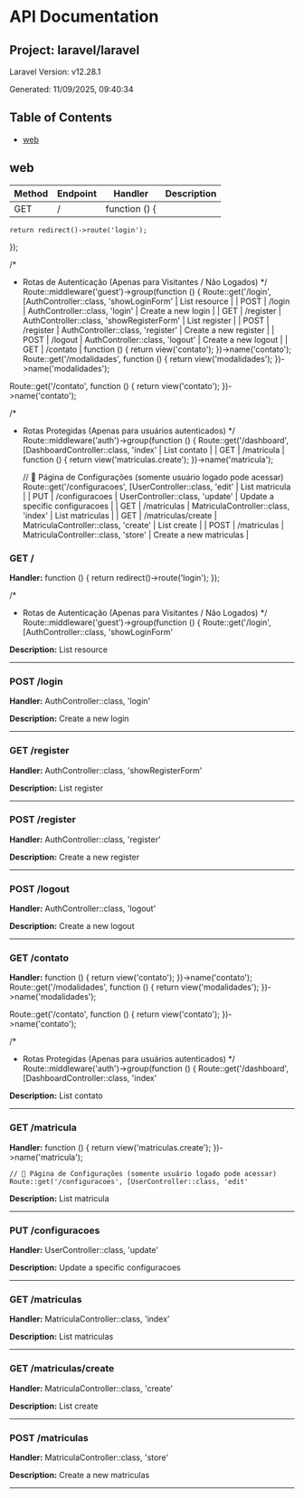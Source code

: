 # API Documentation

## Project: laravel/laravel

Laravel Version: v12.28.1

Generated: 11/09/2025, 09:40:34

## Table of Contents

- [web](#web)

## web

| Method | Endpoint | Handler | Description |
|--------|----------|---------|-------------|
| GET | / | function () {
    return redirect()->route('login');
});

/*
 * Rotas de Autenticação (Apenas para Visitantes / Não Logados)
 */
Route::middleware('guest')->group(function () {
    Route::get('/login', [AuthController::class, 'showLoginForm' | List resource |
| POST | /login | AuthController::class, 'login' | Create a new login |
| GET | /register | AuthController::class, 'showRegisterForm' | List register |
| POST | /register | AuthController::class, 'register' | Create a new register |
| POST | /logout | AuthController::class, 'logout' | Create a new logout |
| GET | /contato | function () {
    return view('contato');
})->name('contato');
Route::get('/modalidades', function () {
    return view('modalidades');
})->name('modalidades');

Route::get('/contato', function () {
    return view('contato');
})->name('contato');

/*
 * Rotas Protegidas (Apenas para usuários autenticados)
 */
Route::middleware('auth')->group(function () {
    Route::get('/dashboard', [DashboardController::class, 'index' | List contato |
| GET | /matricula | function () {
        return view('matriculas.create');
    })->name('matricula');

    // 🔹 Página de Configurações (somente usuário logado pode acessar)
    Route::get('/configuracoes', [UserController::class, 'edit' | List matricula |
| PUT | /configuracoes | UserController::class, 'update' | Update a specific configuracoes |
| GET | /matriculas | MatriculaController::class, 'index' | List matriculas |
| GET | /matriculas/create | MatriculaController::class, 'create' | List create |
| POST | /matriculas | MatriculaController::class, 'store' | Create a new matriculas |

### GET /

**Handler:** function () {
    return redirect()->route('login');
});

/*
 * Rotas de Autenticação (Apenas para Visitantes / Não Logados)
 */
Route::middleware('guest')->group(function () {
    Route::get('/login', [AuthController::class, 'showLoginForm'

**Description:** List resource

---

### POST /login

**Handler:** AuthController::class, 'login'

**Description:** Create a new login

---

### GET /register

**Handler:** AuthController::class, 'showRegisterForm'

**Description:** List register

---

### POST /register

**Handler:** AuthController::class, 'register'

**Description:** Create a new register

---

### POST /logout

**Handler:** AuthController::class, 'logout'

**Description:** Create a new logout

---

### GET /contato

**Handler:** function () {
    return view('contato');
})->name('contato');
Route::get('/modalidades', function () {
    return view('modalidades');
})->name('modalidades');

Route::get('/contato', function () {
    return view('contato');
})->name('contato');

/*
 * Rotas Protegidas (Apenas para usuários autenticados)
 */
Route::middleware('auth')->group(function () {
    Route::get('/dashboard', [DashboardController::class, 'index'

**Description:** List contato

---

### GET /matricula

**Handler:** function () {
        return view('matriculas.create');
    })->name('matricula');

    // 🔹 Página de Configurações (somente usuário logado pode acessar)
    Route::get('/configuracoes', [UserController::class, 'edit'

**Description:** List matricula

---

### PUT /configuracoes

**Handler:** UserController::class, 'update'

**Description:** Update a specific configuracoes

---

### GET /matriculas

**Handler:** MatriculaController::class, 'index'

**Description:** List matriculas

---

### GET /matriculas/create

**Handler:** MatriculaController::class, 'create'

**Description:** List create

---

### POST /matriculas

**Handler:** MatriculaController::class, 'store'

**Description:** Create a new matriculas

---


